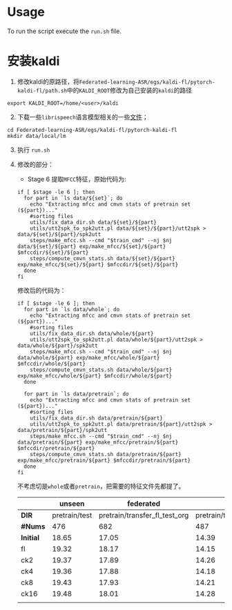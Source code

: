 # Usage

To run the script execute the ```run.sh``` file.

# 安装kaldi

1. 修改kaldi的原路径，将`Federated-learning-ASR/egs/kaldi-fl/pytorch-kaldi-fl/path.sh`中的`KALDI_ROOT`修改为自己安装的`kaldi`的路径

```shell
export KALDI_ROOT=/home/<user>/kaldi
```

2. 下载一些`librispeech`语言模型相关的一些[文件](http://openslr.magicdatatech.com/resources/11/)；

```shell
cd Federated-learning-ASR/egs/kaldi-fl/pytorch-kaldi-fl
mkdir data/local/lm
```

3. 执行 `run.sh`


4. 修改的部分：


   -  Stage 6 提取`MFCC`特征，原始代码为:

     ```shell
     if [ $stage -le 6 ]; then
       for part in `ls data/${set}`; do
         echo "Extracting mfcc and cmvn stats of pretrain set (${part})..."
         #sorting files
         utils/fix_data_dir.sh data/${set}/${part}    
         utils/utt2spk_to_spk2utt.pl data/${set}/${part}/utt2spk > data/${set}/${part}/spk2utt
         steps/make_mfcc.sh --cmd "$train_cmd" --nj $nj data/${set}/${part} exp/make_mfcc/${set}/${part} $mfccdir/${set}/${part}
         steps/compute_cmvn_stats.sh data/${set}/${part} exp/make_mfcc/${set}/${part} $mfccdir/${set}/${part}
       done
     fi
     ```

     修改后的代码为：

     ```shell
     if [ $stage -le 6 ]; then
       for part in `ls data/whole`; do
         echo "Extracting mfcc and cmvn stats of pretrain set (${part})..."
         #sorting files
         utils/fix_data_dir.sh data/whole/${part}    
         utils/utt2spk_to_spk2utt.pl data/whole/${part}/utt2spk > data/whole/${part}/spk2utt
         steps/make_mfcc.sh --cmd "$train_cmd" --nj $nj data/whole/${part} exp/make_mfcc/whole/${part} $mfccdir/whole/${part}
         steps/compute_cmvn_stats.sh data/whole/${part} exp/make_mfcc/whole/${part} $mfccdir/whole/${part}
       done
       
       for part in `ls data/pretrain`; do
         echo "Extracting mfcc and cmvn stats of pretrain set (${part})..."
         #sorting files
         utils/fix_data_dir.sh data/pretrain/${part}    
         utils/utt2spk_to_spk2utt.pl data/pretrain/${part}/utt2spk > data/pretrain/${part}/spk2utt
         steps/make_mfcc.sh --cmd "$train_cmd" --nj $nj data/pretrain/${part} exp/make_mfcc/pretrain/${part} $mfccdir/pretrain/${part}
         steps/compute_cmvn_stats.sh data/pretrain/${part} exp/make_mfcc/pretrain/${part} $mfccdir/pretrain/${part}
       done
     fi
     ```

     不考虑切是`whole`或者`pretrain`，把需要的特征文件先都提了。

   |             | unseen        | federated                     | initial                        |
   | ----------- | ------------- | ----------------------------- | ------------------------------ |
   | **DIR**     | pretrain/test | pretrain/transfer_fl_test_org | pretrain/transfer_pre_test_org |
   | **#Nums**   | 476           | 682                           | 487                            |
   | **Initial** | 18.65         | 17.05                         | 14.39                          |
   | fl          | 19.32         | 18.17                         | 14.15                          |
   | ck2         | 19.37         | 17.89                         | 14.26                          |
   | ck4         | 19.36         | 17.88                         | 14.18                          |
   | ck8         | 19.43         | 17.93                         | 14.21                          |
   | ck16        | 19.48         | 18.01                         | 14.28                          |
   |             |               |                               |                                |

   

   